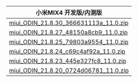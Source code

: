| 小米MIX4  开发版/内测版    |
| ---- |
| [miui_ODIN_21.8.30_366631113a_11.0.zip](https://bigota.d.miui.com/21.8.30/miui_ODIN_21.8.30_366631113a_11.0.zip)    |
| [miui_ODIN_21.8.27_48150a8cb9_11.0.zip](https://bigota.d.miui.com/21.8.27/miui_ODIN_21.8.27_48150a8cb9_11.0.zip)    |
| [miui_ODIN_21.8.25_79803a9554_11.0.zip](https://bigota.d.miui.com/21.8.25/miui_ODIN_21.8.25_79803a9554_11.0.zip)    |
| [miui_ODIN_21.8.24_c69c4af92a_11.0.zip](https://bigota.d.miui.com/21.8.24/miui_ODIN_21.8.24_c69c4af92a_11.0.zip)    |
| [miui_ODIN_21.8.23_445e327fc8_11.0.zip](https://bigota.d.miui.com/21.8.23/miui_ODIN_21.8.23_445e327fc8_11.0.zip)    |
| [miui_ODIN_21.8.20_0724d06781_11.0.zip](https://bigota.d.miui.com/21.8.20/miui_ODIN_21.8.20_0724d06781_11.0.zip)    |
